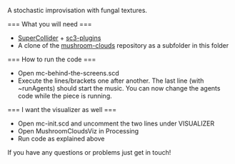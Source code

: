 A stochastic improvisation with fungal textures.

=== What you will need ===

* [SuperCollider](https://supercollider.github.io/) + [sc3-plugins](http://supercollider.github.io/sc3-plugins/)
* A clone of the [mushroom-clouds](https://github.com/cappelnord/mushroom-clouds) repository as a subfolder in this folder

=== How to run the code ===

* Open mc-behind-the-screens.scd
* Execute the lines/brackets one after another. The last line (with ~runAgents) should start the music. You can now change the agents code while the piece is running.

=== I want the visualizer as well ===

* Open mc-init.scd and uncomment the two lines under VISUALIZER
* Open MushroomCloudsViz in Processing
* Run code as explained above

If you have any questions or problems just get in touch!